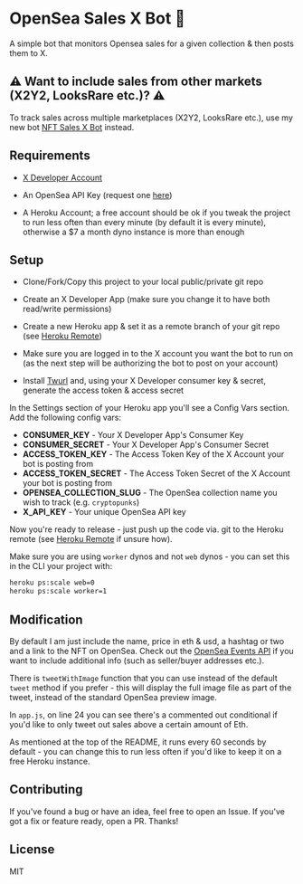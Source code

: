 # OpenSea Sales X Bot 🌊

A simple bot that monitors Opensea sales for a given collection & then posts them to X.

## ⚠️ Want to include sales from other markets (X2Y2, LooksRare etc.)? ⚠️ 

To track sales across multiple marketplaces (X2Y2, LooksRare etc.), use my new bot [NFT Sales X Bot](https://github.com/dsgriffin/nft-sales-x-bot) instead.

## Requirements

- [X Developer Account](https://developer.x.com/)

- An OpenSea API Key (request one [here](https://docs.opensea.io/reference/api-overview))

- A Heroku Account; a free account should be ok if you tweak the project to run less often than every minute (by default it is every minute), otherwise a $7 a month dyno instance is more than enough

## Setup

- Clone/Fork/Copy this project to your local public/private git repo

- Create an X Developer App (make sure you change it to have both read/write permissions)

- Create a new Heroku app & set it as a remote branch of your git repo (see [Heroku Remote](https://devcenter.heroku.com/articles/git#creating-a-heroku-remote))

- Make sure you are logged in to the X account you want the bot to run on (as the next step will be authorizing the bot to post on your account)

- Install [Twurl](https://github.com/twitter/twurl) and, using your X Developer consumer key & secret, generate the access token & access secret

In the Settings section of your Heroku app you'll see a Config Vars section. Add the following config vars:

- **CONSUMER_KEY** - Your X Developer App's Consumer Key
- **CONSUMER_SECRET** - Your X Developer App's Consumer Secret
- **ACCESS_TOKEN_KEY** - The Access Token Key of the X Account your bot is posting from
- **ACCESS_TOKEN_SECRET** - The Access Token Secret of the X Account your bot is posting from
- **OPENSEA_COLLECTION_SLUG** - The OpenSea collection name you wish to track (e.g. `cryptopunks`)
- **X_API_KEY** - Your unique OpenSea API key

Now you're ready to release - just push up the code via. git to the Heroku remote (see [Heroku Remote](https://devcenter.heroku.com/articles/git#creating-a-heroku-remote) if unsure how).

Make sure you are using `worker` dynos and not `web` dynos - you can set this in the CLI your project with:

```sh
heroku ps:scale web=0
heroku ps:scale worker=1
```

## Modification

By default I am just include the name, price in eth & usd, a hashtag or two and a link to the NFT on OpenSea. Check out the [OpenSea Events API](https://docs.opensea.io/reference#retrieving-asset-events) if you want to include additional info (such as seller/buyer addresses etc.).

There is `tweetWithImage` function that you can use instead of the default `tweet` method if you prefer - this will display the full image file as part of the tweet, instead of the standard OpenSea preview image.

In `app.js`, on line 24 you can see there's a commented out conditional if you'd like to only tweet out sales above a certain amount of Eth.

As mentioned at the top of the README, it runs every 60 seconds by default - you can change this to run less often if you'd like to keep it on a free Heroku instance.

## Contributing

If you've found a bug or have an idea, feel free to open an Issue. If you've got a fix or feature ready, open a PR. Thanks!

## License

MIT
